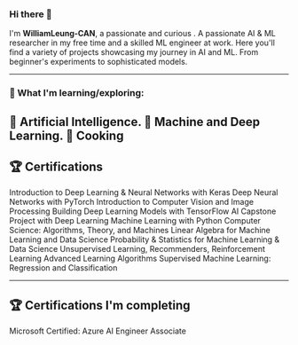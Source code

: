 ### Hi there 👋

I'm **WilliamLeung-CAN**, a passionate and curious . A passionate AI & ML researcher in my free time and a skilled ML engineer at work.
Here you'll find a variety of projects showcasing my journey in AI and ML. From beginner's experiments to sophisticated models.

---

### 🌱 What I'm learning/exploring:
🤖 Artificial Intelligence.
🧠 Machine and Deep Learning.
🍏 Cooking
---

## 🏆 Certifications
Introduction to Deep Learning & Neural Networks with Keras
Deep Neural Networks with PyTorch
Introduction to Computer Vision and Image Processing
Building Deep Learning Models with TensorFlow
AI Capstone Project with Deep Learning
Machine Learning with Python
Computer Science: Algorithms, Theory, and Machines
Linear Algebra for Machine Learning and Data Science
Probability & Statistics for Machine Learning & Data Science
Unsupervised Learning, Recommenders, Reinforcement Learning
Advanced Learning Algorithms
Supervised Machine Learning: Regression and Classification

---
## 🏆 Certifications I'm completing
Microsoft Certified: Azure AI Engineer Associate

